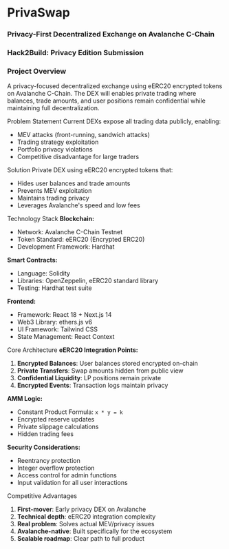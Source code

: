 # PrivaSwap
### Privacy-First Decentralized Exchange on Avalanche C-Chain
### Hack2Build: Privacy Edition Submission

### Project Overview
A privacy-focused decentralized exchange using eERC20 encrypted tokens on Avalanche C-Chain. The DEX will enables private trading where balances, trade amounts, and user positions remain confidential while maintaining full decentralization.

Problem Statement
Current DEXs expose all trading data publicly, enabling:
- MEV attacks (front-running, sandwich attacks)
- Trading strategy exploitation
- Portfolio privacy violations
- Competitive disadvantage for large traders

Solution
Private DEX using eERC20 encrypted tokens that:
- Hides user balances and trade amounts
- Prevents MEV exploitation
- Maintains trading privacy
- Leverages Avalanche's speed and low fees

Technology Stack
**Blockchain:**
- Network: Avalanche C-Chain Testnet
- Token Standard: eERC20 (Encrypted ERC20)
- Development Framework: Hardhat

**Smart Contracts:**
- Language: Solidity
- Libraries: OpenZeppelin, eERC20 standard library
- Testing: Hardhat test suite

**Frontend:**
- Framework: React 18 + Next.js 14
- Web3 Library: ethers.js v6
- UI Framework: Tailwind CSS
- State Management: React Context

Core Architecture
**eERC20 Integration Points:**
1. **Encrypted Balances**: User balances stored encrypted on-chain
2. **Private Transfers**: Swap amounts hidden from public view
3. **Confidential Liquidity**: LP positions remain private
4. **Encrypted Events**: Transaction logs maintain privacy

**AMM Logic:**
- Constant Product Formula: `x * y = k`
- Encrypted reserve updates
- Private slippage calculations
- Hidden trading fees

**Security Considerations:**
- Reentrancy protection
- Integer overflow protection
- Access control for admin functions
- Input validation for all user interactions


Competitive Advantages
1. **First-mover**: Early privacy DEX on Avalanche
2. **Technical depth**: eERC20 integration complexity
3. **Real problem**: Solves actual MEV/privacy issues
4. **Avalanche-native**: Built specifically for the ecosystem
5. **Scalable roadmap**: Clear path to full product
